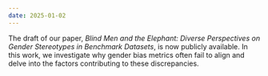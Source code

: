 ```yaml
---
date: 2025-01-02
---
```

The draft of our paper, *Blind Men and the Elephant: Diverse Perspectives on Gender Stereotypes in Benchmark Datasets*, is now publicly available. In this work, we investigate why gender bias metrics often fail to align and delve into the factors contributing to these discrepancies.
